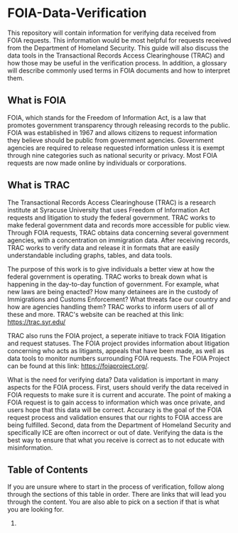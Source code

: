 # FOIA-Data-Verification
This repository will contain information for verifying data received from FOIA requests. This information would be most helpful for requests received from the Department of Homeland Security. This guide will also discuss the data tools in the Transactional Records Access Clearinghouse (TRAC) and how those may be useful in the verification process. In addition, a glossary will describe commonly used terms in FOIA documents and how to interpret them.

## What is FOIA
FOIA, which stands for the Freedom of Information Act, is a law that promotes government transparency through releasing records to the public. FOIA was established in 1967 and allows citizens to request information they believe should be public from government agencies. Government agencies are required to release requested information unless it is exempt through nine categories such as national security or privacy. Most FOIA requests are now made online by individuals or corporations.   

## What is TRAC

The Transactional Records Access Clearinghouse (TRAC) is a research institute at Syracuse University that uses Freedom of Information Act requests and litigation to study the federal government. TRAC works to make federal government data and records more accessible for public view. Through FOIA requests, TRAC obtains data concerning several government agencies, with a concentration on immigration data. After receiving records, TRAC works to verify data and release it in formats that are easily understandable including graphs, tables, and data tools.

The purpose of this work is to give individuals a better view at how the federal government is operating. TRAC works to break down what is happening in the day-to-day function of government. For example, what new laws are being enacted? How many detainees are in the custody of Immigrations and Customs Enforcement? What threats face our country and how are agencies handling them? TRAC works to inform users of all of these and more. TRAC's website can be reached at this link: https://trac.syr.edu/

TRAC also runs the FOIA project, a seperate initiave to track FOIA litigation and request statuses. The FOIA project provides information about litigation concerning who acts as litigants, appeals that have been made, as well as data tools to monitor numbers surrounding FOIA requests. The FOIA Project can be found at this link: https://foiaproject.org/.

What is the need for verifying data?
Data validation is important in many aspects for the FOIA process. First, users should verify the data received in FOIA requests to make sure it is current and accurate. The point of making a FOIA request is to gain access to information which was once private, and users hope that this data will be correct. Accuracy is the goal of the FOIA request process and validation ensures that our rights to FOIA access are being fulfilled. 
Second, data from the Department of Homeland Security and specifically ICE are often incorrect or out of date. Verifying the data is the best way to ensure that what you receive is correct as to not educate with misinformation.

## Table of Contents
If you are unsure where to start in the process of verification, follow along through the sections of this table in order. There are links that will lead you through the content. You are also able to pick on a section if that is what you are looking for. 

1. 